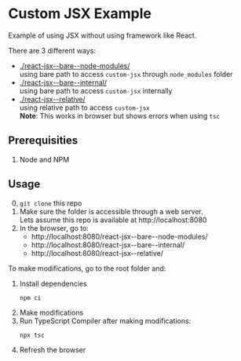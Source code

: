 # Custom JSX Example

Example of using JSX without using framework like React.

There are 3 different ways:
- [./react-jsx--bare--node-modules/](./react-jsx--bare--node-modules/)
	<br>using bare path to access `custom-jsx` through `node_modules` folder
- [./react-jsx--bare--internal/](./react-jsx--bare--internal/)
	<br>using bare path to access `custom-jsx` internally
- [./react-jsx--relative/](./react-jsx--relative/)
	<br>using relative path to access `custom-jsx`
	<br>**Note**: This works in browser but shows errors when using `tsc`

## Prerequisities

1. Node and NPM

## Usage

0. `git clone` this repo
1. Make sure the folder is accessible through a web server.
	<br>Lets assume this repo is available at http://localhost:8080
1. In the browser, go to:
	- http://localhost:8080/react-jsx--bare--node-modules/
	- http://localhost:8080/react-jsx--bare--internal/
	- http://localhost:8080/react-jsx--relative/

To make modifications, go to the root folder and:
1. Install dependencies
	```
	npm ci
	```
1. Make modifications
1. Run TypeScript Compiler after making modifications:
	```
	npx tsc
	```
1. Refresh the browser

